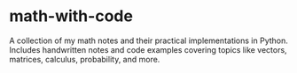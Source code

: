 # math-with-code
A collection of my math notes and their practical implementations in Python.   Includes handwritten notes and code examples covering topics like vectors, matrices, calculus, probability, and more.
